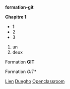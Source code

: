 **formation-git**

**Chapitre 1**

+ 1
+ 2
+ 3


1. un
2. deux

Formation **GIT**

Formation *GIT**

[Lien](http://google.fr)
[Duegho](http://duegho.com)
[Openclassroom](http://openclasseroom.com)

